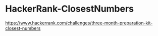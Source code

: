 # HackerRank-ClosestNumbers

https://www.hackerrank.com/challenges/three-month-preparation-kit-closest-numbers
